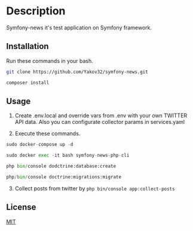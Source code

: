 # Description

Symfony-news it's test application on Symfony framework.

## Installation


Run these commands in your bash.
```bash
git clone https://github.com/Yakov32/symfony-news.git

composer install
```

## Usage

1. Create .env.local and override vars from .env with your own TWITTER API data. Also you can configurate collector params in services.yaml


2. Execute these commands.

```python
sudo docker-compose up -d 

sudo docker exec -it bash symfony-news-php-cli

php bin/console dodctrine:database:create

php/bin/console doctrine:migrations:migrate
```
3. Collect posts from twitter by ```php bin/console app:collect-posts```
## License
[MIT](https://choosealicense.com/licenses/mit/)